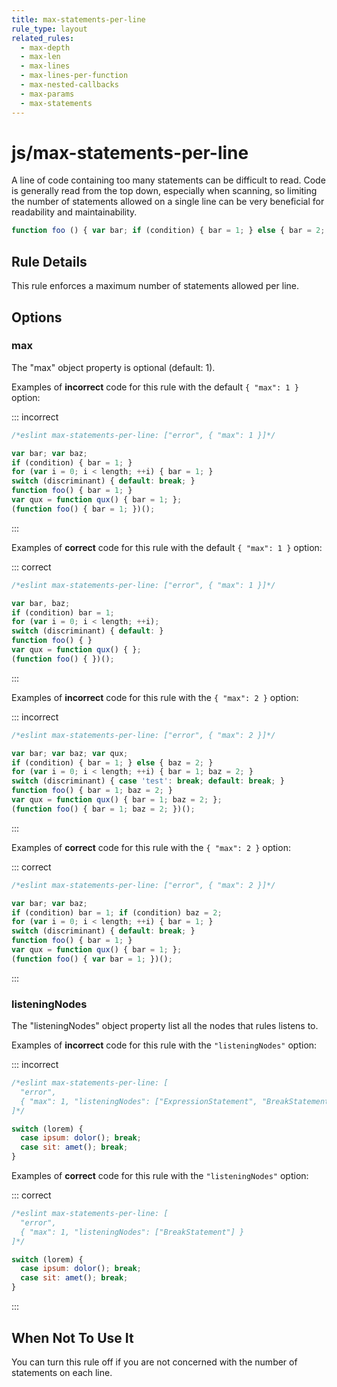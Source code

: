 ```yaml
---
title: max-statements-per-line
rule_type: layout
related_rules:
  - max-depth
  - max-len
  - max-lines
  - max-lines-per-function
  - max-nested-callbacks
  - max-params
  - max-statements
---
```


# js/max-statements-per-line

A line of code containing too many statements can be difficult to read. Code is generally read from the top down, especially when scanning, so limiting the number of statements allowed on a single line can be very beneficial for readability and maintainability.

```js
function foo () { var bar; if (condition) { bar = 1; } else { bar = 2; } return true; } // too many statements
```

## Rule Details

This rule enforces a maximum number of statements allowed per line.

## Options

### max

The "max" object property is optional (default: 1).

Examples of **incorrect** code for this rule with the default `{ "max": 1 }` option:

::: incorrect

```js
/*eslint max-statements-per-line: ["error", { "max": 1 }]*/

var bar; var baz;
if (condition) { bar = 1; }
for (var i = 0; i < length; ++i) { bar = 1; }
switch (discriminant) { default: break; }
function foo() { bar = 1; }
var qux = function qux() { bar = 1; };
(function foo() { bar = 1; })();
```

:::

Examples of **correct** code for this rule with the default `{ "max": 1 }` option:

::: correct

```js
/*eslint max-statements-per-line: ["error", { "max": 1 }]*/

var bar, baz;
if (condition) bar = 1;
for (var i = 0; i < length; ++i);
switch (discriminant) { default: }
function foo() { }
var qux = function qux() { };
(function foo() { })();
```

:::

Examples of **incorrect** code for this rule with the `{ "max": 2 }` option:

::: incorrect

```js
/*eslint max-statements-per-line: ["error", { "max": 2 }]*/

var bar; var baz; var qux;
if (condition) { bar = 1; } else { baz = 2; }
for (var i = 0; i < length; ++i) { bar = 1; baz = 2; }
switch (discriminant) { case 'test': break; default: break; }
function foo() { bar = 1; baz = 2; }
var qux = function qux() { bar = 1; baz = 2; };
(function foo() { bar = 1; baz = 2; })();
```

:::

Examples of **correct** code for this rule with the `{ "max": 2 }` option:

::: correct

```js
/*eslint max-statements-per-line: ["error", { "max": 2 }]*/

var bar; var baz;
if (condition) bar = 1; if (condition) baz = 2;
for (var i = 0; i < length; ++i) { bar = 1; }
switch (discriminant) { default: break; }
function foo() { bar = 1; }
var qux = function qux() { bar = 1; };
(function foo() { var bar = 1; })();
```

:::

### listeningNodes

The "listeningNodes" object property list all the nodes that rules listens to.

Examples of **incorrect** code for this rule with the `"listeningNodes"` option:

::: incorrect

```js
/*eslint max-statements-per-line: [
  "error",
  { "max": 1, "listeningNodes": ["ExpressionStatement", "BreakStatement"] }
]*/

switch (lorem) {
  case ipsum: dolor(); break;
  case sit: amet(); break;
}
```

Examples of **correct** code for this rule with the `"listeningNodes"` option:

::: correct

```js
/*eslint max-statements-per-line: [
  "error",
  { "max": 1, "listeningNodes": ["BreakStatement"] }
]*/

switch (lorem) {
  case ipsum: dolor(); break;
  case sit: amet(); break;
}
```

:::

## When Not To Use It

You can turn this rule off if you are not concerned with the number of statements on each line.
